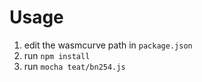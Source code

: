 # Usage
 1. edit the wasmcurve path in ```package.json``` 
 2. run ```npm install```
 3. run ```mocha teat/bn254.js```